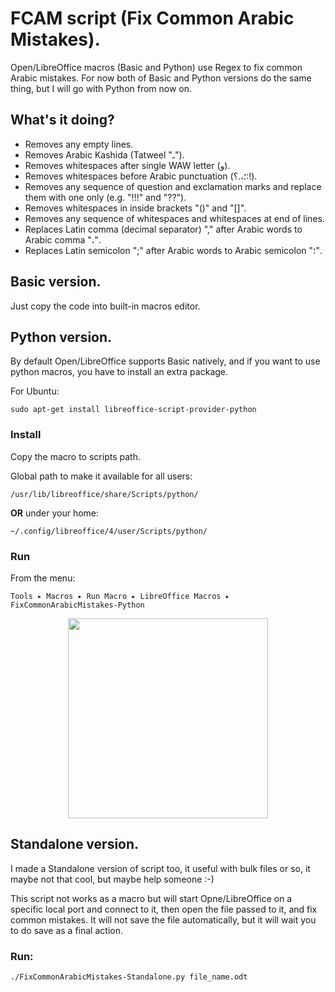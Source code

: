 FCAM script (Fix Common Arabic Mistakes).
=========================================

Open/LibreOffice macros (Basic and Python) use Regex to fix common Arabic mistakes. For now both of Basic and Python versions do the same thing, but I will go with Python from now on.

What's it doing?
-------------------
- Removes any empty lines.
- Removes Arabic Kashida (Tatweel "ـ").
- Removes whitespaces after single WAW letter (و).
- Removes whitespaces before Arabic punctuation (؛،.؟:!).
- Removes any sequence of question and exclamation marks and replace them with one only (e.g. "!!!" and "??").
- Removes whitespaces in inside brackets "()" and "[]".
- Removes any sequence of whitespaces and whitespaces at end of lines.
- Replaces Latin comma (decimal separator) "," after Arabic words to Arabic comma "،".
- Replaces Latin semicolon ";" after Arabic words to Arabic semicolon "؛".

Basic version.
-------------------
Just copy the code into built-in macros editor.


Python version.
-------------------
By default Open/LibreOffice supports Basic natively, and if you want to use python macros, you have to install an extra package.

For Ubuntu:
```
sudo apt-get install libreoffice-script-provider-python
```

### Install
Copy the macro to scripts path.

Global path to make it available for all users:
```
/usr/lib/libreoffice/share/Scripts/python/
```

**OR** under your home:
```
~/.config/libreoffice/4/user/Scripts/python/
```

### Run
From the menu:
```
Tools ▸ Macros ▸ Run Macro ▸ LibreOffice Macros ▸ FixCommonArabicMistakes-Python
```

<p align="center">
<img src="http://3.bp.blogspot.com/-onSnFwBXg8o/Vk9WbSOLhKI/AAAAAAAACJc/4aEiIB2Pop4/run_python_libreoffice_macros.png" width="320">
</p>

Standalone version.
-------------------
I made a Standalone version of script too, it useful with bulk files or so, it maybe not that cool, but maybe help someone :-)

This script not works as a macro but will start Opne/LibreOffice on a specific local port and connect to it, then open the file passed to it, and fix common mistakes. It will not save the file automatically, but it will wait you to do save as a final action.

### Run:
```
./FixCommonArabicMistakes-Standalone.py file_name.odt
```
